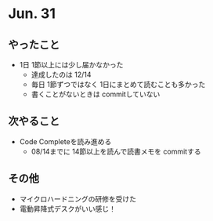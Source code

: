 # Jun. 31

## やったこと

- 1日 1節以上には少し届かなかった  
  - 達成したのは 12/14
  - 毎日 1節ずつではなく 1日にまとめて読むことも多かった
  - 書くことがないときは commitしていない

## 次やること

- Code Completeを読み進める
  - 08/14までに 14節以上を読んで読書メモを commitする

## その他

- マイクロハードニングの研修を受けた
- 電動昇降式デスクがいい感じ！
